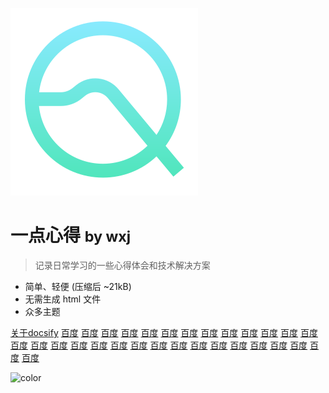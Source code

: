 ![logo](res/icon.svg)

# 一点心得 <small>by wxj</small>

> 记录日常学习的一些心得体会和技术解决方案

- 简单、轻便 (压缩后 ~21kB)
- 无需生成 html 文件
- 众多主题

[关于docsify](https://docsify.js.org/)
[百度](https://baidu.com)
[百度](https://baidu.com)
[百度](https://baidu.com)
[百度](https://baidu.com)
[百度](https://baidu.com)
[百度](https://baidu.com)
[百度](https://baidu.com)
[百度](https://baidu.com)
[百度](https://baidu.com)
[百度](https://baidu.com)
[百度](https://baidu.com)
[百度](https://baidu.com)
[百度](https://baidu.com)
[百度](https://baidu.com)
[百度](https://baidu.com)
[百度](https://baidu.com)
[百度](https://baidu.com)
[百度](https://baidu.com)
[百度](https://baidu.com)
[百度](https://baidu.com)
[百度](https://baidu.com)
[百度](https://baidu.com)
[百度](https://baidu.com)
[百度](https://baidu.com)
[百度](https://baidu.com)
[百度](https://baidu.com)
[百度](https://baidu.com)
[百度](https://baidu.com)
[百度](https://baidu.com)
[百度](https://baidu.com)


![color](#f0f0f0)